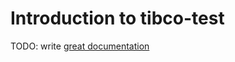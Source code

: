 # Introduction to tibco-test

TODO: write [great documentation](http://jacobian.org/writing/what-to-write/)
